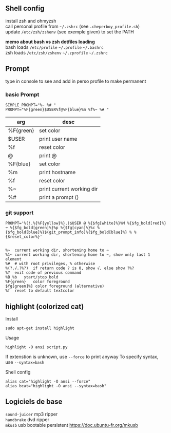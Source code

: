 ## Shell config

install zsh and ohmyzsh  
call personal profile from `~/.zshrc` (see `.cheperboy_profile.sh`)  
update `/etc/zsh/zshenv` (see exemple given) to set the PATH   

**memo about bash vs zsh dotfiles loading**  
bash loads `/etc/profile` `~/.profile` `~/.bashrc`  
zsh loads `/etc/zsh/zshenv` `~/.zprofile` `~/.zshrc`  

## Prompt

type in console to see and add in perso profile to make permanent 

### basic Prompt

	SIMPLE_PROMPT="%~ %# "
	PROMPT="%F{green}$USER%f@%F{blue}%m %f%~ %# "

| arg | desc | 
| --- | ---- | 
| %F{green} | set color |
| $USER | print user name |
| %f | reset color |
| @ | print @ |
| %F{blue} | set color | 
| %m | print hostname  |
| %f | reset color |
| %~ | print current working dir |
| %# | print a prompt () |


### git support
 
	PROMPT='%(!.%{%F{yellow}%}.)$USER @ %{$fg[white]%}%M %{$fg_bold[red]%}➜ %{$fg_bold[green]%}%p %{$fg[cyan]%}%c %{$fg_bold[blue]%}$(git_prompt_info)%{$fg_bold[blue]%} % %{$reset_color%}'


	%~	current working dir, shortening home to ~
	%1~	current working dir, shortening home to ~, show only last 1 element
	%#	# with root privileges, % otherwise
	%(?.√.?%?)	if return code ? is 0, show √, else show ?%?
	%?	exit code of previous command
	%B %b	start/stop bold
	%F{green}	color foreground
	$fg[green]%} color foreground (alternative)
	%f	reset to default textcolor


## highlight (colorized cat)

Install

	sudo apt-get install highlight

Usage

	highlight -O ansi script.py

If extenstion is unknown, use `--force` to print anyway
To specify syntax, use `--syntax=bash`

Shell config

	alias cat="highlight -O ansi --force"
	alias bcat="highlight -O ansi --syntax=bash"


## Logiciels de base
`sound-juicer` mp3 ripper  
`handbrake` dvd ripper  
`mkusb` usb bootable persistent https://doc.ubuntu-fr.org/mkusb  

